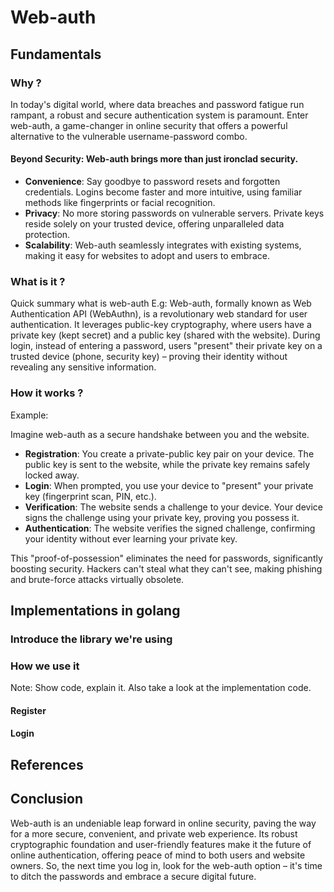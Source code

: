 # Web-auth

## Fundamentals
### Why ?
In today's digital world, where data breaches and password fatigue run rampant, a robust and secure authentication system is paramount. Enter web-auth, a game-changer in online security that offers a powerful alternative to the vulnerable username-password combo.

#### Beyond Security: Web-auth brings more than just ironclad security.

 - **Convenience**: Say goodbye to password resets and forgotten credentials. Logins become faster and more intuitive, using familiar methods like fingerprints or facial recognition.
 - **Privacy**: No more storing passwords on vulnerable servers. Private keys reside solely on your trusted device, offering unparalleled data protection.
 - **Scalability**: Web-auth seamlessly integrates with existing systems, making it easy for websites to adopt and users to embrace.


### What is it ?
Quick summary what is web-auth
E.g: Web-auth, formally known as Web Authentication API (WebAuthn), is a revolutionary web standard for user authentication. It leverages public-key cryptography, where users have a private key (kept secret) and a public key (shared with the website). During login, instead of entering a password, users "present" their private key on a trusted device (phone, security key) – proving their identity without revealing any sensitive information.

### How it works ?
Example:

Imagine web-auth as a secure handshake between you and the website.

 - **Registration**: You create a private-public key pair on your device. The public key is sent to the website, while the private key remains safely locked away.
 - **Login**: When prompted, you use your device to "present" your private key (fingerprint scan, PIN, etc.).
 - **Verification**: The website sends a challenge to your device. Your device signs the challenge using your private key, proving you possess it.
 - **Authentication**: The website verifies the signed challenge, confirming your identity without ever learning your private key.

This "proof-of-possession" eliminates the need for passwords, significantly boosting security. Hackers can't steal what they can't see, making phishing and brute-force attacks virtually obsolete.



## Implementations in golang
 ### Introduce the library we're using
 ### How we use it
   Note: Show code, explain it. Also take a look at the implementation code.
 #### Register
 #### Login

## References

## Conclusion
Web-auth is an undeniable leap forward in online security, paving the way for a more secure, convenient, and private web experience. Its robust cryptographic foundation and user-friendly features make it the future of online authentication, offering peace of mind to both users and website owners. So, the next time you log in, look for the web-auth option – it's time to ditch the passwords and embrace a secure digital future.
